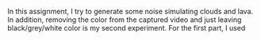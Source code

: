 
In this assignment, I try to generate some noise simulating clouds and lava. In addition, removing the color from the captured video and just leaving black/grey/white color is my second experiment. For the first part, I used 
